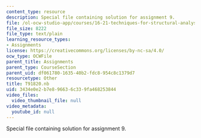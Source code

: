 ```yaml
---
content_type: resource
description: Special file containing solution for assignment 9.
file: /ol-ocw-studio-app/courses/16-21-techniques-for-structural-analysis-and-design-spring-2005/3434e0e2b7e896636c339fa468253844_T91820.nb
file_size: 8222
file_type: text/plain
learning_resource_types:
- Assignments
license: https://creativecommons.org/licenses/by-nc-sa/4.0/
ocw_type: OCWFile
parent_title: Assignments
parent_type: CourseSection
parent_uid: df061780-1635-40b2-fdc8-954c8c1379d7
resourcetype: Other
title: T91820.nb
uid: 3434e0e2-b7e8-9663-6c33-9fa468253844
video_files:
  video_thumbnail_file: null
video_metadata:
  youtube_id: null
---
```

Special file containing solution for assignment 9.